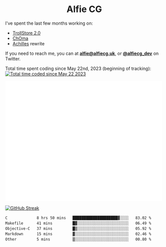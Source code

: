 <h1 align="center">Alfie CG</h1>

I've spent the last few months working on:
* [TrollStore 2.0](https://github.com/opa334/TrollStore)
* [ChOma](https://github.com/opa334/ChOma)
* [Achilles](https://github.com/alfiecg24/Achilles) rewrite

If you need to reach me, you can at **alfie@alfiecg.uk**, or **[@alfiecg_dev](https://twitter.com/alfiecg_dev)** on Twitter.

Total time spent coding since May 22nd, 2023 (beginning of tracking): <a href="https://wakatime.com/@61592169-b9cf-4af8-b6fa-8ac7d4369b01"><img src="https://wakatime.com/badge/user/61592169-b9cf-4af8-b6fa-8ac7d4369b01.svg" alt="Total time coded since May 22 2023" /></a>


<img align="center" src="/github-metrics.svg" alt="Metrics" width="500">

[![GitHub Streak](https://streak-stats.demolab.com/?user=alfiecg24)](https://git.io/streak-stats)

<!--START_SECTION:waka-->

```txt
C             8 hrs 50 mins   ████████████████████▓░░░░   83.02 %
Makefile      41 mins         █▓░░░░░░░░░░░░░░░░░░░░░░░   06.49 %
Objective-C   37 mins         █▒░░░░░░░░░░░░░░░░░░░░░░░   05.92 %
Markdown      15 mins         ▓░░░░░░░░░░░░░░░░░░░░░░░░   02.46 %
Other         5 mins          ▒░░░░░░░░░░░░░░░░░░░░░░░░   00.80 %
```

<!--END_SECTION:waka-->
